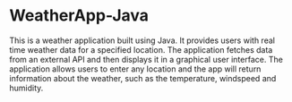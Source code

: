# WeatherApp-Java
This is a weather application built using Java. It provides users with real time weather data for a specified location. The application fetches data from an external API and then displays it in a graphical user interface. The application allows users to enter any location and the app will return information about the weather, such as the temperature, windspeed and humidity.
